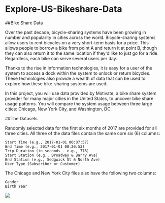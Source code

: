 # Explore-US-Bikeshare-Data
##Bike Share Data

Over the past decade, bicycle-sharing systems have been growing in number and popularity in cities across the world. Bicycle-sharing systems allow users to rent bicycles on a very short-term basis for a price. This allows people to borrow a bike from point A and return it at point B, though they can also return it to the same location if they'd like to just go for a ride. Regardless, each bike can serve several users per day.

Thanks to the rise in information technologies, it is easy for a user of the system to access a dock within the system to unlock or return bicycles. These technologies also provide a wealth of data that can be used to explore how these bike-sharing systems are used.

In this project, you will use data provided by Motivate, a bike share system provider for many major cities in the United States, to uncover bike share usage patterns. You will compare the system usage between three large cities: Chicago, New York City, and Washington, DC.

##The Datasets

Randomly selected data for the first six months of 2017 are provided for all three cities. All three of the data files contain the same core six (6) columns:

    Start Time (e.g., 2017-01-01 00:07:57)
    End Time (e.g., 2017-01-01 00:20:53)
    Trip Duration (in seconds - e.g., 776)
    Start Station (e.g., Broadway & Barry Ave)
    End Station (e.g., Sedgwick St & North Ave)
    User Type (Subscriber or Customer)

The Chicago and New York City files also have the following two columns:

    Gender
    Birth Year
<div>
<img src="https://video.udacity-data.com/topher/2018/March/5aa771dc_nyc-data/nyc-data.png">
